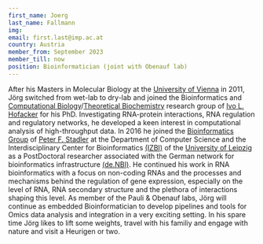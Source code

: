 ```yaml
---
first_name: Joerg
last_name: Fallmann
img: 
email: first.last@imp.ac.at
country: Austria
member_from: September 2023
member_till: now
position: Bioinformatician (joint with Obenauf lab)
---
```


After his Masters in Molecular Biology at the [University of Vienna](https://www.univie.ac.at/) in 2011, Jörg switched from wet-lab to dry-lab and joined the Bioinformatics and [Computational Biology](https://bcb.cs.univie.ac.at/)/[Theoretical Biochemistry](https://www.tbi.univie.ac.at/) research group of [Ivo L. Hofacker](https://www.tbi.univie.ac.at/~ivo/) for his PhD. Investigating RNA-protein interactions, RNA regulation and regulatory networks, he developed a keen interest in computational analysis of high-throughput data. In 2016 he joined the [Bioinformatics Group](https://www.bioinf.uni-leipzig.de/) of [Peter F. Stadler](http://www.bioinf.uni-leipzig.de/~studla/) at the Department of Computer Science and the Interdisciplinary Center for Bioinformatics [(IZBI)](https://www.izbi.uni-leipzig.de/) of the [University of Leipzig](https://www.uni-leipzig.de/) as a PostDoctoral researcher associated with the German network for bioinformatics infrastructure [(de.NBI)](https://www.denbi.de/). He continued his work in RNA bioinformatics with a focus on non-coding RNAs and the processes and mechanisms behind the regulation of gene expression, especially on the level of RNA, RNA secondary structure and the plethora of interactions shaping this level. As member of the Pauli & Obenauf labs, Jörg will continue as embedded Bioinformatician to develop pipelines and tools for Omics data analysis and integration in a very exciting setting. In his spare time Jörg likes to lift some weights, travel with his familiy and engage with nature and visit a Heurigen or two.
